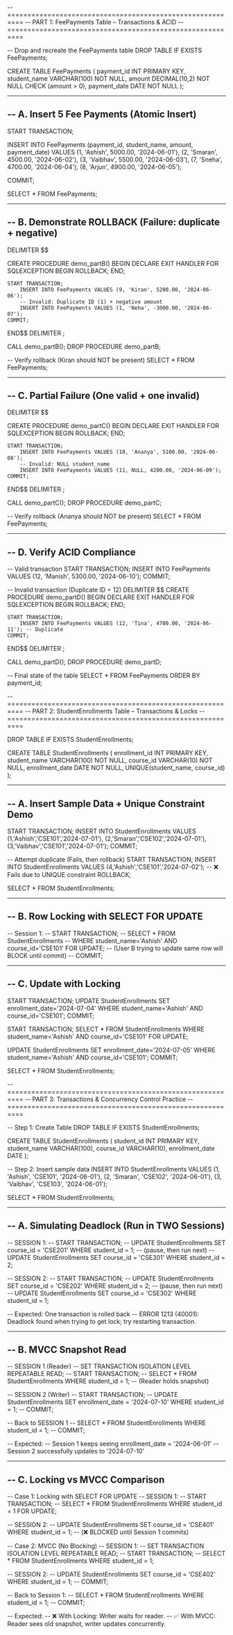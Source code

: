 
-- ==========================================================
-- PART 1: FeePayments Table – Transactions & ACID
-- ==========================================================

-- Drop and recreate the FeePayments table
DROP TABLE IF EXISTS FeePayments;

CREATE TABLE FeePayments (
    payment_id INT PRIMARY KEY,
    student_name VARCHAR(100) NOT NULL,
    amount DECIMAL(10,2) NOT NULL CHECK (amount > 0),
    payment_date DATE NOT NULL
);

--------------------------------------------------------------
-- A. Insert 5 Fee Payments (Atomic Insert)
--------------------------------------------------------------
START TRANSACTION;

INSERT INTO FeePayments (payment_id, student_name, amount, payment_date) VALUES
    (1, 'Ashish',  5000.00, '2024-06-01'),
    (2, 'Smaran',  4500.00, '2024-06-02'),
    (3, 'Vaibhav', 5500.00, '2024-06-03'),
    (7, 'Sneha',   4700.00, '2024-06-04'),
    (8, 'Arjun',   4900.00, '2024-06-05');

COMMIT;

SELECT * FROM FeePayments;

--------------------------------------------------------------
-- B. Demonstrate ROLLBACK (Failure: duplicate + negative)
--------------------------------------------------------------
DELIMITER $$

CREATE PROCEDURE demo_partB()
BEGIN
    DECLARE EXIT HANDLER FOR SQLEXCEPTION
    BEGIN
        ROLLBACK;
    END;

    START TRANSACTION;
        INSERT INTO FeePayments VALUES (9, 'Kiran', 5200.00, '2024-06-06');
        -- Invalid: Duplicate ID (1) + negative amount
        INSERT INTO FeePayments VALUES (1, 'Neha', -3000.00, '2024-06-07');
    COMMIT;
END$$
DELIMITER ;

CALL demo_partB();
DROP PROCEDURE demo_partB;

-- Verify rollback (Kiran should NOT be present)
SELECT * FROM FeePayments;

--------------------------------------------------------------
-- C. Partial Failure (One valid + one invalid)
--------------------------------------------------------------
DELIMITER $$

CREATE PROCEDURE demo_partC()
BEGIN
    DECLARE EXIT HANDLER FOR SQLEXCEPTION
    BEGIN
        ROLLBACK;
    END;

    START TRANSACTION;
        INSERT INTO FeePayments VALUES (10, 'Ananya', 5100.00, '2024-06-08');
        -- Invalid: NULL student_name
        INSERT INTO FeePayments VALUES (11, NULL, 4200.00, '2024-06-09');
    COMMIT;
END$$
DELIMITER ;

CALL demo_partC();
DROP PROCEDURE demo_partC;

-- Verify rollback (Ananya should NOT be present)
SELECT * FROM FeePayments;

--------------------------------------------------------------
-- D. Verify ACID Compliance
--------------------------------------------------------------
-- Valid transaction
START TRANSACTION;
    INSERT INTO FeePayments VALUES (12, 'Manish', 5300.00, '2024-06-10');
COMMIT;

-- Invalid transaction (Duplicate ID = 12)
DELIMITER $$
CREATE PROCEDURE demo_partD()
BEGIN
    DECLARE EXIT HANDLER FOR SQLEXCEPTION
    BEGIN
        ROLLBACK;
    END;

    START TRANSACTION;
        INSERT INTO FeePayments VALUES (12, 'Tina', 4700.00, '2024-06-11'); -- Duplicate
    COMMIT;
END$$
DELIMITER ;

CALL demo_partD();
DROP PROCEDURE demo_partD;

-- Final state of the table
SELECT * FROM FeePayments ORDER BY payment_id;

-- ==========================================================
-- PART 2: StudentEnrollments Table – Transactions & Locks
-- ==========================================================

DROP TABLE IF EXISTS StudentEnrollments;

CREATE TABLE StudentEnrollments (
    enrollment_id  INT PRIMARY KEY,
    student_name   VARCHAR(100) NOT NULL,
    course_id      VARCHAR(10)  NOT NULL,
    enrollment_date DATE NOT NULL,
    UNIQUE(student_name, course_id)
);

--------------------------------------------------------------
-- A. Insert Sample Data + Unique Constraint Demo
--------------------------------------------------------------
START TRANSACTION;
INSERT INTO StudentEnrollments VALUES
    (1,'Ashish','CSE101','2024-07-01'),
    (2,'Smaran','CSE102','2024-07-01'),
    (3,'Vaibhav','CSE101','2024-07-01');
COMMIT;

-- Attempt duplicate (Fails, then rollback)
START TRANSACTION;
INSERT INTO StudentEnrollments VALUES
    (4,'Ashish','CSE101','2024-07-02'); -- ❌ Fails due to UNIQUE constraint
ROLLBACK;

SELECT * FROM StudentEnrollments;

--------------------------------------------------------------
-- B. Row Locking with SELECT FOR UPDATE
--------------------------------------------------------------
-- Session 1:
-- START TRANSACTION;
-- SELECT * FROM StudentEnrollments
-- WHERE student_name='Ashish' AND course_id='CSE101' FOR UPDATE;
-- (User B trying to update same row will BLOCK until commit)
-- COMMIT;

--------------------------------------------------------------
-- C. Update with Locking
--------------------------------------------------------------
START TRANSACTION;
UPDATE StudentEnrollments
SET enrollment_date='2024-07-04'
WHERE student_name='Ashish' AND course_id='CSE101';
COMMIT;

START TRANSACTION;
SELECT * FROM StudentEnrollments
WHERE student_name='Ashish' AND course_id='CSE101' FOR UPDATE;

UPDATE StudentEnrollments
SET enrollment_date='2024-07-05'
WHERE student_name='Ashish' AND course_id='CSE101';
COMMIT;

SELECT * FROM StudentEnrollments;

-- ==========================================================
-- PART 3: Transactions & Concurrency Control Practice
-- ==========================================================

-- Step 1: Create Table
DROP TABLE IF EXISTS StudentEnrollments;

CREATE TABLE StudentEnrollments (
    student_id INT PRIMARY KEY,
    student_name VARCHAR(100),
    course_id VARCHAR(10),
    enrollment_date DATE
);

-- Step 2: Insert sample data
INSERT INTO StudentEnrollments VALUES
(1, 'Ashish',  'CSE101', '2024-06-01'),
(2, 'Smaran',  'CSE102', '2024-06-01'),
(3, 'Vaibhav', 'CSE103', '2024-06-01');

SELECT * FROM StudentEnrollments;

--------------------------------------------------------------
-- A. Simulating Deadlock (Run in TWO Sessions)
--------------------------------------------------------------
-- SESSION 1:
-- START TRANSACTION;
-- UPDATE StudentEnrollments SET course_id = 'CSE201' WHERE student_id = 1;
-- (pause, then run next)
-- UPDATE StudentEnrollments SET course_id = 'CSE301' WHERE student_id = 2;

-- SESSION 2:
-- START TRANSACTION;
-- UPDATE StudentEnrollments SET course_id = 'CSE202' WHERE student_id = 2;
-- (pause, then run next)
-- UPDATE StudentEnrollments SET course_id = 'CSE302' WHERE student_id = 1;

-- Expected: One transaction is rolled back
-- ERROR 1213 (40001): Deadlock found when trying to get lock; try restarting transaction.

--------------------------------------------------------------
-- B. MVCC Snapshot Read
--------------------------------------------------------------
-- SESSION 1 (Reader)
-- SET TRANSACTION ISOLATION LEVEL REPEATABLE READ;
-- START TRANSACTION;
-- SELECT * FROM StudentEnrollments WHERE student_id = 1;
-- (Reader holds snapshot)

-- SESSION 2 (Writer)
-- START TRANSACTION;
-- UPDATE StudentEnrollments SET enrollment_date = '2024-07-10' WHERE student_id = 1;
-- COMMIT;

-- Back to SESSION 1
-- SELECT * FROM StudentEnrollments WHERE student_id = 1;
-- COMMIT;

-- Expected:
-- Session 1 keeps seeing enrollment_date = '2024-06-01'
-- Session 2 successfully updates to '2024-07-10'

--------------------------------------------------------------
-- C. Locking vs MVCC Comparison
--------------------------------------------------------------
-- Case 1: Locking with SELECT FOR UPDATE
-- SESSION 1:
-- START TRANSACTION;
-- SELECT * FROM StudentEnrollments WHERE student_id = 1 FOR UPDATE;

-- SESSION 2:
-- UPDATE StudentEnrollments SET course_id = 'CSE401' WHERE student_id = 1;
-- (❌ BLOCKED until Session 1 commits)

-- Case 2: MVCC (No Blocking)
-- SESSION 1:
-- SET TRANSACTION ISOLATION LEVEL REPEATABLE READ;
-- START TRANSACTION;
-- SELECT * FROM StudentEnrollments WHERE student_id = 1;

-- SESSION 2:
-- UPDATE StudentEnrollments SET course_id = 'CSE402' WHERE student_id = 1;
-- COMMIT;

-- Back to Session 1:
-- SELECT * FROM StudentEnrollments WHERE student_id = 1;
-- COMMIT;

-- Expected:
-- ❌ With Locking: Writer waits for reader.
-- ✅ With MVCC: Reader sees old snapshot, writer updates concurrently.
